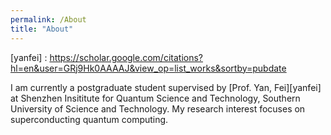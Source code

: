 ```yaml
---
permalink: /About
title: "About"
---
```

[yanfei] : https://scholar.google.com/citations?hl=en&user=GRj9Hk0AAAAJ&view_op=list_works&sortby=pubdate

I am currently a postgraduate student supervised by [Prof. Yan, Fei][yanfei] at Shenzhen Insititute for Quantum Science and Technology, Southern University of Science and Technology. My research interest focuses on superconducting quantum computing. 